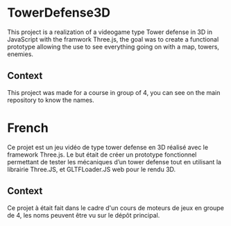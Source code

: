 # TowerDefense3D

This project is a realization of a videogame type Tower defense in 3D in JavaScript with the framwork Three.js, the goal was to create a functional prototype allowing the use to see everything going on with a map, towers, enemies. 


## Context

This project was made for a course in group of 4, you can see on the main repository to know the names.


# French
Ce projet est un jeu vidéo de type tower defense en 3D réalisé
avec le framework Three.js. Le but était de créer un prototype fonctionnel permettant de tester
les mécaniques d’un tower defense tout en utilisant la librairie Three.JS, et GLTFLoader.JS
web pour le rendu 3D.

## Context

Ce projet à était fait dans le cadre d'un cours de moteurs de jeux en groupe de 4, les noms peuvent être vu sur le dépôt principal.
